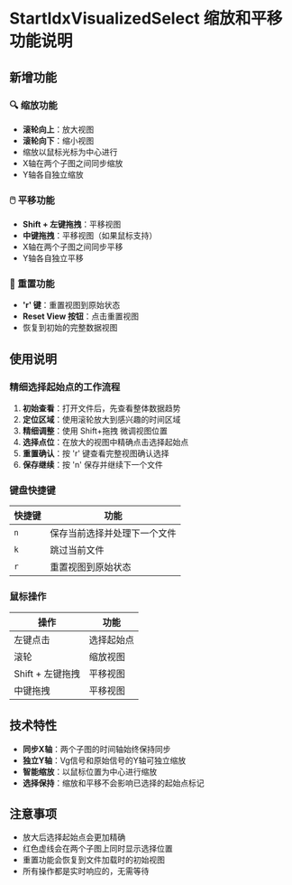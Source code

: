 # StartIdxVisualizedSelect 缩放和平移功能说明

## 新增功能

### 🔍 缩放功能
- **滚轮向上**：放大视图
- **滚轮向下**：缩小视图
- 缩放以鼠标光标为中心进行
- X轴在两个子图之间同步缩放
- Y轴各自独立缩放

### 🖱️ 平移功能
- **Shift + 左键拖拽**：平移视图
- **中键拖拽**：平移视图（如果鼠标支持）
- X轴在两个子图之间同步平移
- Y轴各自独立平移

### 🔄 重置功能
- **'r' 键**：重置视图到原始状态
- **Reset View 按钮**：点击重置视图
- 恢复到初始的完整数据视图

## 使用说明

### 精细选择起始点的工作流程

1. **初始查看**：打开文件后，先查看整体数据趋势
2. **定位区域**：使用滚轮放大到感兴趣的时间区域
3. **精细调整**：使用 Shift+拖拽 微调视图位置
4. **选择点位**：在放大的视图中精确点击选择起始点
5. **重置确认**：按 'r' 键查看完整视图确认选择
6. **保存继续**：按 'n' 保存并继续下一个文件

### 键盘快捷键

| 快捷键 | 功能 |
|--------|------|
| `n` | 保存当前选择并处理下一个文件 |
| `k` | 跳过当前文件 |
| `r` | 重置视图到原始状态 |

### 鼠标操作

| 操作 | 功能 |
|------|------|
| 左键点击 | 选择起始点 |
| 滚轮 | 缩放视图 |
| Shift + 左键拖拽 | 平移视图 |
| 中键拖拽 | 平移视图 |

## 技术特性

- **同步X轴**：两个子图的时间轴始终保持同步
- **独立Y轴**：Vg信号和原始信号的Y轴可独立缩放
- **智能缩放**：以鼠标位置为中心进行缩放
- **选择保持**：缩放和平移不会影响已选择的起始点标记

## 注意事项

- 放大后选择起始点会更加精确
- 红色虚线会在两个子图上同时显示选择位置
- 重置功能会恢复到文件加载时的初始视图
- 所有操作都是实时响应的，无需等待